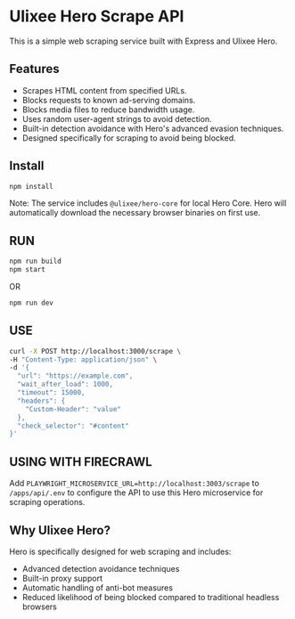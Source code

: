# Ulixee Hero Scrape API

This is a simple web scraping service built with Express and Ulixee Hero.

## Features

- Scrapes HTML content from specified URLs.
- Blocks requests to known ad-serving domains.
- Blocks media files to reduce bandwidth usage.
- Uses random user-agent strings to avoid detection.
- Built-in detection avoidance with Hero's advanced evasion techniques.
- Designed specifically for scraping to avoid being blocked.

## Install

```bash
npm install
```

Note: The service includes `@ulixee/hero-core` for local Hero Core. Hero will automatically download the necessary browser binaries on first use.

## RUN

```bash
npm run build
npm start
```

OR

```bash
npm run dev
```

## USE

```bash
curl -X POST http://localhost:3000/scrape \
-H "Content-Type: application/json" \
-d '{
  "url": "https://example.com",
  "wait_after_load": 1000,
  "timeout": 15000,
  "headers": {
    "Custom-Header": "value"
  },
  "check_selector": "#content"
}'
```

## USING WITH FIRECRAWL

Add `PLAYWRIGHT_MICROSERVICE_URL=http://localhost:3003/scrape` to `/apps/api/.env` to configure the API to use this Hero microservice for scraping operations.

## Why Ulixee Hero?

Hero is specifically designed for web scraping and includes:

- Advanced detection avoidance techniques
- Built-in proxy support
- Automatic handling of anti-bot measures
- Reduced likelihood of being blocked compared to traditional headless browsers

